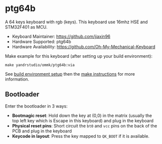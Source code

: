 # ptg64b

A 64 keys keyboard with rgb (keys).
This keyboard use 16mhz HSE and STM32F401 as MCU.

- Keyboard Maintainer: https://github.com/jiaxin96
- Hardware Supported: ptg64b
- Hardware Availability: https://github.com/Oh-My-Mechanical-Keyboard 

Make example for this keyboard (after setting up your build environment):

    make yandrstudio/ommk/ptg64b:via

See [build environment setup](https://docs.qmk.fm/#/getting_started_build_tools) then the [make instructions](https://docs.qmk.fm/#/getting_started_make_guide) for more information.

## Bootloader

Enter the bootloader in 3 ways:

* **Bootmagic reset**: Hold down the key at (0,0) in the matrix (usually the top left key which is Escape in this keyboard) and plug in the keyboard
* **Physical reset pins**: Short circuit the `bt0` and `vcc` pins on the back of the PCB and plug in the keyboard
* **Keycode in layout**: Press the key mapped to `QK_BOOT` if it is available.
